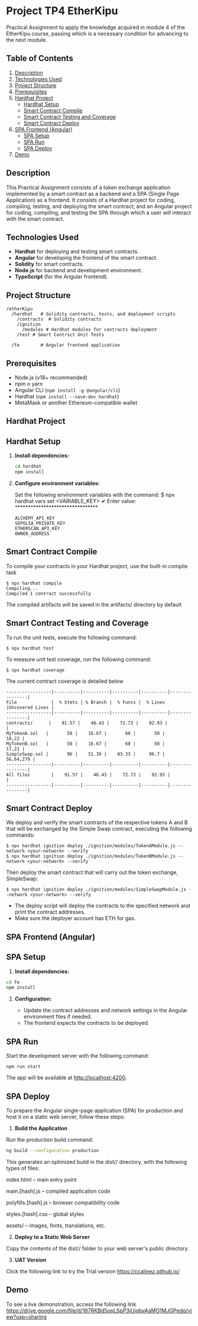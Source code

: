# Project TP4 EtherKipu

Practical Assignment to apply the knowledge acquired in module 4 of the EtherKipu course, passing which is a necessary condition for advancing to the next module.

## Table of Contents
1. [Description](#description)
2. [Technologies Used](#technologies-used)
3. [Project Structure](#project-structure)
4. [Prerequisites](#prerequisites)
5. [Hardhat Project](#hardhat-project)
   - [Hardhat Setup](#hardhat-setup)
   - [Smart Contract Compile](#smart-contract-compile)
   - [Smart Contract Testing and Coverage](#smart-contract-testing-and-coverage)
   - [Smart Contract Deploy](#smart-contract-deploy)
6. [SPA Frontend (Angular)](#spa-frontend-angular)
   - [SPA Setup](#spa_setup)
   - [SPA Run](#spa-run)
   - [SPA Deploy](#spa-deploy)
7. [Demo](#demo)

## Description

This Practical Assignment consists of a token exchange application implemented by a smart contract as a backend and a SPA (Single Page Application) as a frontend.
It consists of a Hardhat project for coding, compiling, testing, and deploying the smart contract; and an Angular project for coding, compiling, and testing the SPA through which a user will interact with the smart contract.

## Technologies Used

- **Hardhat** for deploying and testing smart contracts.
- **Angular** for developing the frontend of the smart contract.
- **Solidity** for smart contracts.
- **Node.js** for backend and development environment.
- **TypeScript** (for the Angular frontend).

## Project Structure

```
/etherKipu
  /hardhat   # Solidity contracts, tests, and deployment scripts
    /contracts  # Solidity contracts
    /ignition
      /modules # Hardhat modules for contracts deployment
    /test # Smart Contrsct Unit Tests 

  /fe        # Angular frontend application
```

## Prerequisites

- Node.js (v18+ recommended)
- npm o yarn
- Angular CLI (`npm install -g @angular/cli`)
- Hardhat (`npm install --save-dev hardhat`)
- MetaMask or another Ethereum-compatible wallet

## Hardhat Project

## Hardhat Setup

1. **Install dependencies:**
   ```bash
   cd hardhat
   npm install
   ```

2. **Configure environment variables:**

   Set the following environment variables with the command:
   $ npx hardhat vars set <VARIABLE_KEY>
   ✔ Enter value: ********************************

   ```
   ALCHEMY_API_KEY
   SEPOLIA_PRIVATE_KEY
   ETHERSCAN_API_KEY
   OWNER_ADDRESS
   ```

## Smart Contract Compile
To compile your contracts in your Hardhat project, use the built-in compile task

   ```
   $ npx hardhat compile
   Compiling...
   Compiled 1 contract successfully
   ```
The compiled artifacts will be saved in the artifacts/ directory by default

## Smart Contract Testing and Coverage
To run the unit tests, execute the following command:

   ```
   $ npx hardhat test
   ```
To measure unit test coverage, run the following command:

   ```
   $ npx hardhat coverage
   ```

The current contract coverage is detailed below
  ```
-----------------|----------|----------|----------|----------|----------------|
File             |  % Stmts | % Branch |  % Funcs |  % Lines |Uncovered Lines |
-----------------|----------|----------|----------|----------|----------------|
 contracts/      |    91.57 |    46.43 |    72.73 |    92.93 |                |
  MyTokenA.sol   |       50 |    16.67 |       60 |       50 |          18,22 |
  MyTokenB.sol   |       50 |    16.67 |       60 |       50 |          17,21 |
  SimpleSwap.sol |       96 |    51.39 |    83.33 |     96.7 |      56,64,279 |
-----------------|----------|----------|----------|----------|----------------|
All files        |    91.57 |    46.43 |    72.73 |    92.93 |                |
-----------------|----------|----------|----------|----------|----------------|
   ```

## Smart Contract Deploy
We deploy and verify the smart contracts of the respective tokens A and B that will be exchanged by the Simple Swap contract, executing the following commands:

   ```
   $ npx hardhat ignition deploy ./ignition/modules/TokenAModule.js --network <your-network> --verify
   $ npx hardhat ignition deploy ./ignition/modules/TokenBModule.js --network <your-network> --verify
   ```

Then deploy the smart contract that will carry out the token exchange, SimpleSwap:

   ```
   $ npx hardhat ignition deploy ./ignition/modules/SimpleSwapModule.js --network <your-network> --verify
   ```

- The deploy script will deploy the contracts to the specified network and print the contract addresses.
- Make sure the deployer account has ETH for gas.

 ## SPA Frontend (Angular)

 ## SPA Setup

 1. **Install dependencies:**

   ```bash
   cd fe
   npm install
   ```

2. **Configuration:**

   - Update the contract addresses and network settings in the Angular environment files if needed.
   - The frontend expects the contracts to be deployed.

## SPA Run

Start the development server with the following command:

   ```
   npm run start
   ```
The app will be available at [http://localhost:4200](http://localhost:4200).

## SPA Deploy

To prepare the Angular single-page application (SPA) for production and host it on a static web server, follow these steps:

1. **Build the Application**

Run the production build command:

```bash
ng build --configuration production
```

This generates an optimized build in the dist/<project-name>/ directory, with the following types of files:

index.html – main entry point

main.[hash].js – compiled application code

polyfills.[hash].js – browser compatibility code

styles.[hash].css – global styles

assets/ – images, fonts, translations, etc.


2. **Deploy to a Static Web Server**

Copy the contents of the dist/<project-name>/ folder to your web server's public directory.

3. **UAT Version**

Click the following link to try the Trial version https://ccalinez.github.io/

## Demo
To see a live demonstration, access the following link https://drive.google.com/file/d/187RKBd5opLSpP3iUjqbyAaMO1MJGPedq/view?usp=sharing